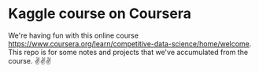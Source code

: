 # Kaggle course on Coursera

We're having fun with this online course https://www.coursera.org/learn/competitive-data-science/home/welcome.
This repo is for some notes and projects that we've accumulated from the course. :v::v::v:
